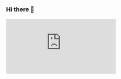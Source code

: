 ### Hi there 👋













![alt text](https://github.com/JoManoel/Jomanoel/blob/main/discover-conectar-certificate-WhiteENG.pdf)
